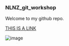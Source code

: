 ### NLNZ_git_workshop
Welcome to my github repo.

[THIS IS A LINK](https://natlib.govt.nz)


![image](https://github.com/evansmjg/NLNZ_git_workshop/assets/96507518/03b45805-3735-4746-8070-8043fd3b5125)

